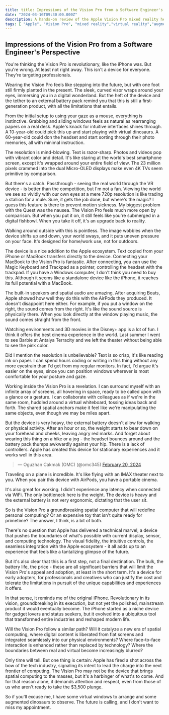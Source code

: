 ```yaml
---
title: title: Impressions of the Vision Pro from a Software Engineer's Perspective
date: "2024-03-16T09:30:00.000Z"
description: A hands-on review of the Apple Vision Pro mixed reality headset from a developer's point of view
tags: [ "Apple", "Vision Pro", "mixed reality","virtual reality","augmented reality","spatial computing"]
---
```


## Impressions of the Vision Pro from a Software Engineer's Perspective

You're thinking the Vision Pro is revolutionary, like the iPhone was. But you're wrong. At least not right away. This isn't a device for everyone. They're targeting professionals.

Wearing the Vision Pro feels like stepping into the future, but with one foot still firmly planted in the present. The sleek, curved visor wraps around your eyes, immersing you in a digital wonderland. But the heft of the device and the tether to an external battery pack remind you that this is still a first-generation product, with all the limitations that entails.

From the initial setup to using your gaze as a mouse, everything is instinctive. Grabbing and sliding windows feels as natural as rearranging papers on a real desk. Apple's knack for intuitive interfaces shines through. A 10-year-old could pick this up and start playing with virtual dinosaurs. A 60-year-old could don the headset and start sorting through their photo memories, all with minimal instruction.

The resolution is mind-blowing. Text is razor-sharp. Photos and videos pop with vibrant color and detail. It's like staring at the world's best smartphone screen, except it's wrapped around your entire field of view. The 23 million pixels crammed into the dual Micro-OLED displays make even 4K TVs seem primitive by comparison.

But there's a catch. Passthrough - seeing the real world through the VR device - is better than the competition, but I'm not a fan. Viewing the world we see so vividly with our own eyes at a mere 720p resolution is like trading a stallion for a mule. Sure, it gets the job done, but where's the magic? I guess this feature is there to prevent motion sickness. My biggest problem with the Quest was the nausea. The Vision Pro feels much more open by comparison. But when you put it on, it still feels like you're submerged in a digital fishbowl. When you take it off, it's an upgrade back to reality.

Walking around outside with this is pointless. The image wobbles when the device shifts up and down, your world sways, and it puts uneven pressure on your face. It's designed for home/work use, not for outdoors.

The device is a nice addition to the Apple ecosystem. Text copied from your iPhone or MacBook transfers directly to the device. Connecting your MacBook to the Vision Pro is fantastic. After connecting, you can use the Magic Keyboard and Trackpad as a pointer, controlling the headset with the trackpad. If you have a Windows computer, I don't think you need to buy this. Although it seems like a standalone device like the iPhone, it reaches its full potential with a MacBook.

The built-in speakers and spatial audio are amazing. After acquiring Beats, Apple showed how well they do this with the AirPods they produced. It doesn't disappoint here either. For example, if you put a window on the right, the sound comes from the right. It's like the sound source is physically there. When you look directly at the window playing music, the sound comes straight from the front.

Watching environments and 3D movies in the Disney+ app is a lot of fun. I think it offers the best cinema experience in the world. Last summer I went to see Barbie at Antalya Terracity and we left the theater without being able to see the pink color.

Did I mention the resolution is unbelievable? Text is so crisp, it's like reading ink on paper. I can spend hours coding or writing in this thing without any more eyestrain than I'd get from my regular monitors. In fact, I'd argue it's easier on the eyes, since you can position windows wherever is most comfortable for your posture and gaze.

Working inside the Vision Pro is a revelation. I can surround myself with an infinite array of screens, all hovering in space, ready to be called upon with a glance or a gesture. I can collaborate with colleagues as if we're in the same room, huddled around a virtual whiteboard, tossing ideas back and forth. The shared spatial anchors make it feel like we're manipulating the same objects, even though we may be miles apart.

But the device is very heavy, the external battery doesn't allow for walking or physical activity. After an hour or so, the weight starts to bear down on your forehead and cheeks, leaving angry red marks. And forget about wearing this thing on a hike or a jog - the headset bounces around and the battery pack thumps awkwardly against your hip.
There is a lack of controllers. Apple has created this device for stationary experiences and it works well in this area.

<blockquote class="twitter-tweet" data-media-max-width="560">
&mdash; Oguzhan Cakmak (OMC) (@omc345) <a href="https://twitter.com/omc345/status/1759826959738028521?ref_src=twsrc%5Etfw">February 20, 2024</a></blockquote> <script async src="https://platform.twitter.com/widgets.js" charset="utf-8"></script>

Traveling on a plane is incredible. It's like flying with an IMAX theater next to you. When you pair this device with AirPods, you have a portable cinema.

It's also great for working. I didn't experience any latency when connected via WiFi. The only bottleneck here is the weight. The device is heavy and the external battery is not very ergonomic, dictating that the user sit.

So is the Vision Pro a groundbreaking spatial computer that will redefine personal computing? Or an expensive toy that isn't quite ready for primetime? The answer, I think, is a bit of both.

There's no question that Apple has delivered a technical marvel, a device that pushes the boundaries of what's possible with current display, sensor, and computing technology. The visual fidelity, the intuitive controls, the seamless integration with the Apple ecosystem - it all adds up to an experience that feels like a tantalizing glimpse of the future.

But it's also clear that this is a first step, not a final destination. The bulk, the battery life, the price - these are all significant barriers that will limit the Vision Pro's appeal and adoption, at least in the short term. It's a device for early adopters, for professionals and creatives who can justify the cost and tolerate the limitations in pursuit of the unique capabilities and experiences it offers.

In that sense, it reminds me of the original iPhone. Revolutionary in its vision, groundbreaking in its execution, but not yet the polished, mainstream product it would eventually become. The iPhone started as a niche device for gadget lovers and status seekers, but it evolved into a ubiquitous tool that transformed entire industries and reshaped modern life.

Will the Vision Pro follow a similar path? Will it catalyze a new era of spatial computing, where digital content is liberated from flat screens and integrated seamlessly into our physical environments? Where face-to-face interaction is enhanced rather than replaced by technology? Where the boundaries between real and virtual become increasingly blurred?

Only time will tell. But one thing is certain: Apple has fired a shot across the bow of the tech industry, signaling its intent to lead the charge into the next frontier of computing. The Vision Pro may not be the device that brings spatial computing to the masses, but it's a harbinger of what's to come. And for that reason alone, it demands attention and respect, even from those of us who aren't ready to take the $3,500 plunge.

So if you'll excuse me, I have some virtual windows to arrange and some augmented dinosaurs to observe. The future is calling, and I don't want to miss my appointment.